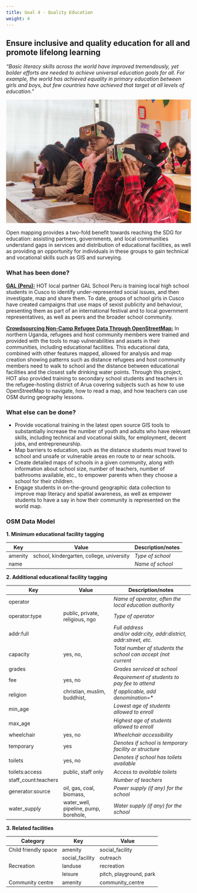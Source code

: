 ```yaml
---
title: Goal 4 - Quality Education
weight: 4
---
```


## Ensure inclusive and quality education for all and promote lifelong learning 

_“Basic literacy skills across the world have improved tremendously, yet bolder efforts are needed to achieve universal education goals for all. For example, the world has achieved equality in primary education between girls and boys, but few countries have achieved that target at all levels of education.”_

![](/images/part-iv/Unknown-2.jpg)

Open mapping provides a two-fold benefit towards reaching the SDG for education: assisting partners, governments, and local communities understand gaps in services and distribution of educational facilities, as well as providing an opportunity for individuals in these groups to gain technical and vocational skills such as GIS and surveying.  

### What has been done? 

**[GAL (Peru):](https://www.hotosm.org/updates/mapping-sexist-publicity/)** HOT local partner GAL School Peru is training local high school students in Cusco to identify under-represented social issues, and then investigate, map and share them. To date, groups of school girls in Cusco have created campaigns that use maps of sexist publicity and behaviour, presenting them as part of an international festival and to local government representatives, as well as peers and the broader school community. 

**[Crowdsourcing Non-Camp Refugee Data Through OpenStreetMap:](https://www.hotosm.org/projects/urban_innovations_crowdsourcing_non-camp_refugee_data)** In northern Uganda, refugees and host community members were trained and provided with the tools to map vulnerabilities and assets in their communities, including educational facilities. This educational data, combined with other features mapped, allowed for analysis and map creation showing patterns such as distance refugees and host community members need to walk to school and the distance between educational facilities and the closest safe drinking water points. Through this project, HOT also provided training to secondary school students and teachers in the refugee-hosting district of Arua covering subjects such as how to use OpenStreetMap to navigate, how to read a map, and how teachers can use OSM during geography lessons. 

### What else can be done?


*   Provide vocational training in the latest open source GIS tools to substantially increase the number of youth and adults who have relevant skills, including technical and vocational skills, for employment, decent jobs, and entrepreneurship. 
*   Map barriers to education, such as the distance students must travel to school and unsafe or vulnerable areas en route to or near schools. 
*   Create detailed maps of schools in a given community, along with information about school size, number of teachers, number of bathrooms available, etc., to empower parents when they choose a school for their children. 
*   Engage students in on-the-ground geographic data collection to improve map literacy and spatial awareness, as well as empower students to have a say in how their community is represented on the world map. 

### OSM Data Model

**1. Minimum educational facility tagging** <br>

|  Key | Value | Description/notes |
| --- | --- | --- |
|  amenity | school, kindergarten, college, university | *Type of school* |
|  name | <free text> | *Name of school* |
  
**2. Additional educational facility tagging** <br>

|  Key | Value | Description/notes |
| --- | --- | --- |
|  operator | <free text> | *Name of operator, often the local education authority* |
|  operator:type | public, private, religious, ngo | *Type of operator* |
|  addr:full | <free text> | *Full address<br/>and/or addr:city, addr:district, addr:street, etc.* |
|  capacity | yes, no, <number> | *Total number of students the school can accept (not current* |
|  grades | <grade number range> | *Grades serviced at school* |
|  fee | yes, no | *Requirement of students to pay fee to attend* |
|  religion | christian, muslim, buddhist, <other> | *If applicable, add denomination=** |
|  min_age | <number> | *Lowest age of students allowed to enroll* |
|  max_age | <number> | *Highest age of students allowed to enroll* |
|  wheelchair | yes, no | *Wheelchair accessibility* |
|  temporary | yes | *Denotes if school is temporary facility or structure* |
|  toilets | yes, no | *Denotes if school has toilets available* |
|  toilets:access | public, staff only | *Access to available toilets* |
|  staff_count:teachers | <number> | *Number of teachers* |
|  generator:source | oil, gas, coal, biomass, <other> | *Power supply (if any) for the school* |
|  water_supply | water_well, pipeline, pump, borehole, <other> | *Water supply (if any) for the school* |

  
**3. Related facilities** <br>

|  Category | Key | Value |
| --- | --- | --- |
|  Child friendly space | amenity | social_facility |
|   | social_facility | outreach |
|  Recreation | landuse | recreation |
|   | leisure | pitch, playground, park |
|  Community centre | amenity | community_centre |
